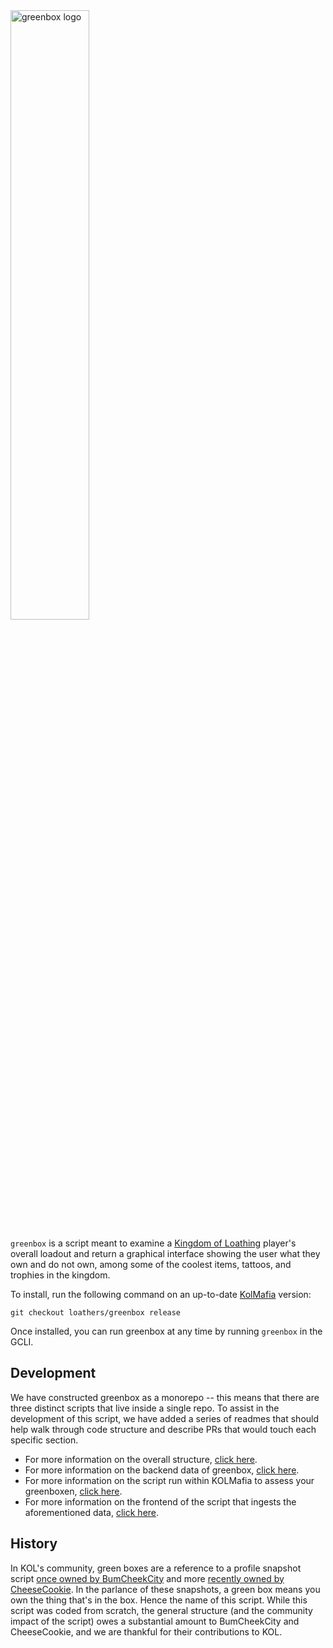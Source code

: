 <img src="https://user-images.githubusercontent.com/8014761/186810254-65a2a81d-4976-405f-ac00-23fa3222924b.png" alt="greenbox logo" style="width: 50%;">

`greenbox` is a script meant to examine a [Kingdom of Loathing](https://www.kingdomofloathing.com/) player's overall loadout and return a graphical interface showing the user what they own and do not own, among some of the coolest items, tattoos, and trophies in the kingdom.

To install, run the following command on an up-to-date [KolMafia](https://github.com/kolmafia/kolmafia) version:

```git checkout loathers/greenbox release ```

Once installed, you can run greenbox at any time by running `greenbox` in the GCLI. 

## Development
We have constructed greenbox as a monorepo -- this means that there are three distinct scripts that live inside a single repo. To assist in the development of this script, we have added a series of readmes that should help walk through code structure and describe PRs that would touch each specific section.

- For more information on the overall structure, [click here](packages/README.md).
- For more information on the backend data of greenbox, [click here](packages/greenbox-data/README.md).
- For more information on the script run within KOLMafia to assess your greenboxen, [click here](packages/greenbox-script/README.md).
- For more information on the frontend of the script that ingests the aforementioned data, [click here](packages/greenbox-web/README.md).

## History 
In KOL's community, green boxes are a reference to a profile snapshot script [once owned by BumCheekCity](http://forums.kingdomofloathing.com/vb/showthread.php?t=179109) and more [recently owned by CheeseCookie](http://forums.kingdomofloathing.com/vb/showthread.php?t=218735). In the parlance of these snapshots, a green box means you own the thing that's in the box. Hence the name of this script. While this script was coded from scratch, the general structure (and the community impact of the script) owes a substantial amount to BumCheekCity and CheeseCookie, and we are thankful for their contributions to KOL.
